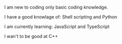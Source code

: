 I am new to coding only basic coding knowledge.

I have a good knowlage of:
Shell scripting and Python

I am currently learning: JavaScript and TypeScript

I wan't to be good at C++
